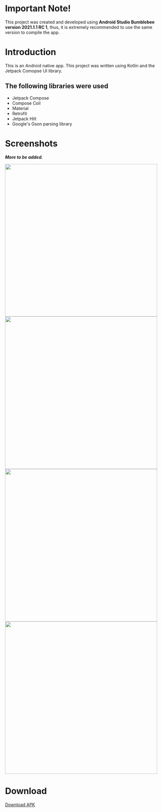 # Important Note!
This project was created and developed using **Android Studio Bumblebee version 2021.1.1 RC 1**, thus, it is extremely recommended to use the same version to compile the app.

# Introduction
This is an Android native app.
This project was written using Kotlin and the Jetpack Comopse UI library. 

## The following libraries were used
- Jetpack Compose
- Compose Coil
- Material 
- Retrofit
- Jetpack Hilt
- Google's Gson parsing library

# Screenshots
***More to be added.***

<img src="https://user-images.githubusercontent.com/20232485/149078152-beea1062-e5c0-4f94-a3b1-75b1fb5ec537.png" width="500" />

<img src="https://user-images.githubusercontent.com/20232485/149094442-4c4bcc5b-2c33-4115-9a25-5a0491a486cf.png" width="500" />


<img src="https://user-images.githubusercontent.com/20232485/149121138-d7d2af34-d20b-4956-b1a7-54371f15a7d8.png" width="500" />


<img src="https://user-images.githubusercontent.com/20232485/149117583-01cfa96e-476b-4665-99e8-947895d9f30a.png" width="500" />




# Download
[Download APK](https://github.com/mahmoud-drwsh/SuitmediaScreeningTestMahmoudDarwish/releases/download/v1.0.0/SuitmediaScreeningTestMahmoudDarwish.apk)

